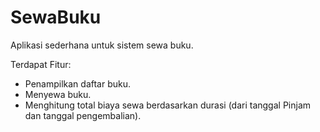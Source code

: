 # SewaBuku
Aplikasi sederhana untuk sistem sewa buku.

Terdapat Fitur:
* Penampilkan daftar buku. 
* Menyewa buku.
* Menghitung total biaya sewa berdasarkan durasi (dari tanggal Pinjam dan tanggal pengembalian).
